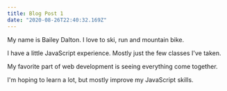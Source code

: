 ```yaml
---
title: Blog Post 1
date: "2020-08-26T22:40:32.169Z"
---
```


My name is Bailey Dalton. I love to ski, run and mountain bike.

I have a little JavaScript experience. Mostly just the few classes I've taken.

My favorite part of web development is seeing everything come together.

I'm hoping to learn a lot, but mostly improve my JavaScript skills.

